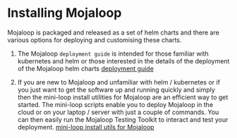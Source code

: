 # Installing Mojaloop 

Mojaloop is packaged and released as a set of helm charts and there are various options for deploying and customising these charts.  
1. The Mojaloop `deployment guide` is intended for those familiar with kubernetes and helm or those interested in the details of the deployment of the Mojaloop helm charts [deployment guide](https://docs.mojaloop.io/legacy/deployment-guide/)

2. If you are new to Mojaloop and unfamiliar with helm / kubernetes or if you just want to get the software up and running quickly and simply then the mini-loop install utilities for Mojaloop are an efficient way to get started. The mini-loop scripts enable you to deploy Mojaloop in the cloud or on your laptop / server with just a couple of commands. You can then easily run the Mojaloop Testing Toolkit to interact and test your deployment. [ mini-loop install utils for Mojaloop ](https://github.com/tdaly61/mini-loop)